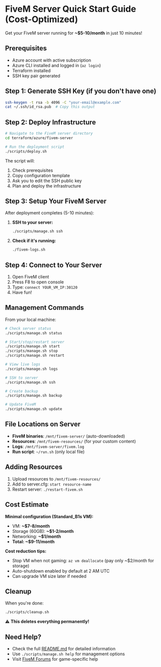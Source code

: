 # FiveM Server Quick Start Guide (Cost-Optimized)

Get your FiveM server running for **~$5-10/month** in just 10 minutes!

## Prerequisites

- Azure account with active subscription
- Azure CLI installed and logged in (`az login`)
- Terraform installed
- SSH key pair generated

## Step 1: Generate SSH Key (if you don't have one)

```bash
ssh-keygen -t rsa -b 4096 -C "your-email@example.com"
cat ~/.ssh/id_rsa.pub  # Copy this output
```

## Step 2: Deploy Infrastructure

```bash
# Navigate to the FiveM server directory
cd terraform/azure/fivem-server

# Run the deployment script
./scripts/deploy.sh
```

The script will:
1. Check prerequisites
2. Copy configuration template
3. Ask you to edit the SSH public key
4. Plan and deploy the infrastructure

## Step 3: Setup Your FiveM Server

After deployment completes (5-10 minutes):

1. **SSH to your server:**
   ```bash
   ./scripts/manage.sh ssh
   ```

2. **Check if it's running:**
   ```bash
   ./fivem-logs.sh
   ```

## Step 4: Connect to Your Server

1. Open FiveM client
2. Press F8 to open console
3. Type: `connect YOUR_VM_IP:30120`
4. Have fun!

## Management Commands

From your local machine:

```bash
# Check server status
./scripts/manage.sh status

# Start/stop/restart server
./scripts/manage.sh start
./scripts/manage.sh stop
./scripts/manage.sh restart

# View live logs
./scripts/manage.sh logs

# SSH to server
./scripts/manage.sh ssh

# Create backup
./scripts/manage.sh backup

# Update FiveM
./scripts/manage.sh update
```

## File Locations on Server

- **FiveM binaries**: `/mnt/fivem-server/` (auto-downloaded)
- **Resources**: `/mnt/fivem-resources/` (for your custom content)
- **Logs**: `/mnt/fivem-server/fivem.log`
- **Run script**: `~/run.sh` (only local file)

## Adding Resources

1. Upload resources to `/mnt/fivem-resources/`
2. Add to server.cfg: `start resource-name`
3. Restart server: `./restart-fivem.sh`

## Cost Estimate

**Minimal configuration (Standard_B1s VM):**
- VM: **~$7-8/month**
- Storage (60GB): **~$1-2/month**
- Networking: **~$1/month**
- **Total: ~$9-11/month**

**Cost reduction tips:**
- Stop VM when not gaming: `az vm deallocate` (pay only ~$2/month for storage)
- Auto-shutdown enabled by default at 2 AM UTC
- Can upgrade VM size later if needed

## Cleanup

When you're done:
```bash
./scripts/cleanup.sh
```

⚠️ **This deletes everything permanently!**

## Need Help?

- Check the full [README.md](README.md) for detailed information
- Use `./scripts/manage.sh help` for management options
- Visit [FiveM Forums](https://forum.cfx.re/) for game-specific help
